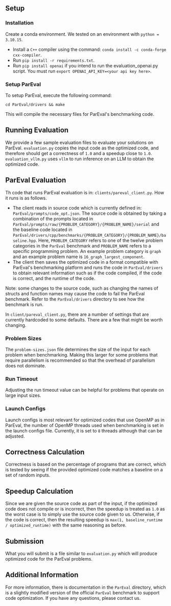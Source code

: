 ## Setup

### Installation
Create a conda environment. We tested on an environment with `python = 3.10.15`.
* Install a `C++` compiler using the command: `conda install -c conda-forge cxx-compiler`.
* Run `pip install -r requirements.txt`.
* Run `pip install openai` if you intend to run the evaluation\_openai.py script. You must run `export OPENAI_API_KEY=<your api key here>`.
### Setup ParEval
To setup ParEval, execute the following command:
```
cd ParEval/drivers && make
```

This will compile the necessary files for ParEval's benchmarking code.

## Running Evaluation
We provide a few sample evaluation files to evaluate your solutions on ParEval. `evaluation.py` copies the input code as the optimized code, and therefore should get a correctness of `1.0` and a speedup close to `1.0`. `evaluation_vllm.py` uses `vllm` to run inference on an LLM to obtain the optimized code.

## ParEval Evaluation
Th code that runs ParEval evaluation is in: `clients/pareval_client.py`. How it runs is as follows.

* The client reads in source code which is currently defined in: `ParEval/prompts/code_opt.json`. The source code is obtained by taking a combination of the prompts located in `ParEval/prompts/raw/{PROBLEM_CATEGORY}/{PROBLEM_NAME}/serial` and the baseline code located in `ParEval/drivers/cpp/benchmarks/{PROBLEM_CATEGORY}/{PROBLEM_NAME}/baseline.hpp`.
Here, `PROBLEM_CATEGORY` refers to one of the twelve problem categories in the `ParEval` benchmark and `PROBLEM_NAME` refers to a specific programming problem. An example problem category is `graph` and an example problem name is `16_graph_largest_component`.
* The client then saves the optimized code in a format compatible with ParEval's benchmarking platform and runs the code in `ParEval/drivers` to obtain relevant information such as if the code compiled, if the code is correct, and the runtime of the code.

Note: some changes to the source code, such as changing the names of structs and function names may cause the code to fail the ParEval benchmark. Refer to the `ParEval/drivers` directory to see how the benchmark is run.

In `client/pareval_client.py`, there are a number of settings that are currently hardcoded to some defaults. There are a few that might be worth changing.

### Problem Sizes
The `problem-sizes.json` file determines the size of the input for each problem when benchmarking. Making this larger for some problems that require parallelism is recommended so that the overhead of parallelism does not dominate.

### Run Timeout
Adjusting the run timeout value can be helpful for problems that operate on large input sizes.

### Launch Configs
Launch configs is most relevant for optimized codes that use OpenMP as in ParEval, the number of OpenMP threads used when benchmarking is set in the launch configs file. Currently, it is set to `8` threads although that can be adjusted.

## Correctness Calculation
Correctness is based on the percentage of programs that are correct, which is tested by seeing if the provided optimized code matches a baseline on a set of random inputs.

## Speedup Calculation
Since we are given the source code as part of the input, if the optimized code does not compile or is incorrect, then the speedup is treated as `1.0` as the worst case is to simply use the source code given to us. Otherwise, if the code is correct, then the resulting speedup is `max(1, baseline_runtime / optimized_runtime)` with the same reasoning as before.

## Submission
What you will submit is a file similar to `evaluation.py` which will produce optimized code for the ParEval problems.

## Additional Information
For more information, there is documentation in the `ParEval` directory, which is a slightly modified version of the official `ParEval` benchmark to support code optimization. If you have any questions, please contact us.
